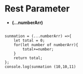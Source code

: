 # Rest Parameter
- **(...numberArr)**

<code language="javascript">
sunmation = (...numberArr) =>{
    let total = 0;
    for(let number of numberArr){
        total+=number;
    }
    return total;
};
console.log(sunmation (10,10,11)
</code>